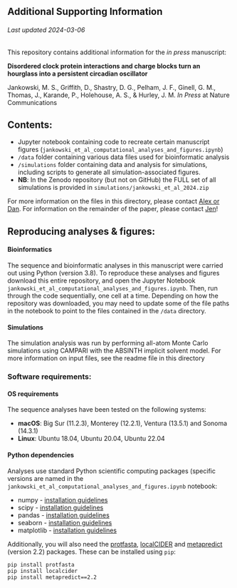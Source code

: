 ## Additional Supporting Information
###### Last updated 2024-03-06

This repository contains additional information for the *in press* manuscript:

**Disordered clock protein interactions and charge blocks turn an hourglass into a persistent circadian oscillator**

Jankowski, M. S., Griffith, D., Shastry, D. G., Pelham, J. F., Ginell, G. M., Thomas, J., Karande, P., Holehouse, A. S., & Hurley, J. M. *In Press* at Nature Communications

## Contents:

* Jupyter notebook containing code to recreate certain manuscript figures (`jankowski_et_al_computational_analyses_and_figures.ipynb`)
* `/data` folder containing various data files used for bioinformatic analysis
* `/simulations` folder containing data and analysis for simulations, including scripts to generate all simulation-associated figures.
* **NB**: In the Zenodo repository (but not on GitHub) the FULL set of all simulations is provided in `simulations/jankowski_et_al_2024.zip`


For more information on the files in this directory, please contact [Alex or Dan](http://holehouse.wustl.edu/). For information on the remainder of the paper, please contact [Jen](https://homepages.rpi.edu/~hurlej2/lab_members.html)!

## Reproducing analyses & figures:

#### Bioinformatics 
The sequence and bioinformatic analyses in this manuscript were carried out using Python (version 3.8). To reproduce these analyses and figures download this entire repository, and open the Jupyter Notebook `jankowski_et_al_computational_analyses_and_figures.ipynb`. Then, run through the code sequentially, one cell at a time. Depending on how the repository was downloaded, you may need to update some of the file paths in the notebook to point to the files contained in the `/data` directory.

#### Simulations
The simulation analysis was run by performing all-atom Monte Carlo simulations using CAMPARI with the ABSINTH implicit solvent model. For more information on input files, see the readme file in this directory 

### Software requirements:
#### OS requirements
The sequence analyses have been tested on the following systems:

* **macOS**: Big Sur (11.2.3), Monterey (12.2.1), Ventura (13.5.1) and Sonoma (14.3.1)
* **Linux**: Ubuntu 18.04, Ubuntu 20.04, Ubuntu 22.04

#### Python dependencies
Analyses use standard Python scientific computing packages (specific versions are named in the `jankowski_et_al_computational_analyses_and_figures.ipynb` notebook:

* numpy - [installation guidelines](https://numpy.org/install/)
* scipy - [installation guidelines](https://scipy.org/install/)
* pandas - [installation guidelines](https://pandas.pydata.org/docs/getting_started/install.html)
* seaborn - [installation guidelines](https://seaborn.pydata.org/installing.html)
* matplotlib - [installation guidelines](https://matplotlib.org/stable/users/installing/index.html)

Additionally, you will also need the [protfasta](https://protfasta.readthedocs.io/en/latest/), [localCIDER](http://pappulab.github.io/localCIDER/) and [metapredict](https://github.com/idptools/metapredict) (version 2.2) packages. These can be installed using `pip`:

	pip install protfasta
	pip install localcider
	pip install metapredict==2.2


